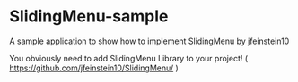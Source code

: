 SlidingMenu-sample
==================

A sample application to show how to implement SlidingMenu by jfeinstein10 

You obviously need to add SlidingMenu Library to your project! ( https://github.com/jfeinstein10/SlidingMenu/ )
